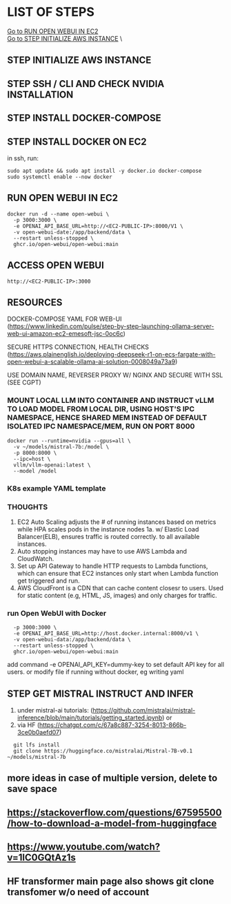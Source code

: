 # LIST OF STEPS
[Go to RUN OPEN WEBUI IN EC2](#run-open-webui-in-ec2) \
[Go to STEP INITIALIZE AWS INSTANCE](#STEP-INITIALIZE-AWS-INSTANCE) \



## STEP INITIALIZE AWS INSTANCE 

## STEP SSH / CLI AND CHECK NVIDIA INSTALLATION

## STEP INSTALL DOCKER-COMPOSE

## STEP INSTALL DOCKER ON EC2
in ssh, run:
```
sudo apt update && sudo apt install -y docker.io docker-compose
sudo systemctl enable --now docker
```

## RUN OPEN WEBUI IN EC2
```
docker run -d --name open-webui \
  -p 3000:3000 \
  -e OPENAI_API_BASE_URL=http://<EC2-PUBLIC-IP>:8000/V1 \
  -v open-webui-date:/app/backend/data \
  --restart unless-stopped \
  ghcr.io/open-webui/open-webui:main
```

## ACCESS OPEN WEBUI
```
http://<EC2-PUBLIC-IP>:3000
```

## RESOURCES
DOCKER-COMPOSE YAML FOR WEB-UI
(https://www.linkedin.com/pulse/step-by-step-launching-ollama-server-web-ui-amazon-ec2-emesoft-jsc-0oc6c)

SECURE HTTPS CONNECTION, HEALTH CHECKS
(https://aws.plainenglish.io/deploying-deepseek-r1-on-ecs-fargate-with-open-webui-a-scalable-ollama-ai-solution-0008049a73a9)

USE DOMAIN NAME, REVERSER PROXY W/ NGINX AND SECURE WITH SSL (SEE CGPT)

### MOUNT LOCAL LLM INTO CONTAINER AND INSTRUCT vLLM TO LOAD MODEL FROM LOCAL DIR, USING HOST'S IPC NAMESPACE, HENCE SHARED MEM INSTEAD OF DEFAULT ISOLATED IPC NAMESPACE/MEM, RUN ON PORT 8000
```
docker run --runtime=nvidia --gpus=all \
  -v ~/models/mistral-7b:/model \
  -p 8000:8000 \
  --ipc=host \
  vllm/vllm-openai:latest \
  --model /model
```
### K8s example YAML template

### THOUGHTS
1. EC2 Auto Scaling adjusts the # of running instances based on metrics while
   HPA scales pods in the instance nodes
   1a. w/ Elastic Load Balancer(ELB), ensures traffic is routed correctly.
       to all available instances.
3. Auto stopping instances may have to use AWS Lambda and CloudWatch.
4. Set up API Gateway to handle HTTP requests to Lambda functions, which can ensure
   that EC2 instances only start when Lambda function get triggered and run.
5. AWS CloudFront is a CDN that can cache content closesr to users.
   Used for static content (e.g, HTML, JS, images) and only charges for traffic.


### run Open WebUI with Docker
``` docker run -d --name open-webui \
  -p 3000:3000 \
  -e OPENAI_API_BASE_URL=http://host.docker.internal:8000/v1 \
  -v open-webui-data:/app/backend/data \
  --restart unless-stopped \
  ghcr.io/open-webui/open-webui:main
```
add command -e OPENAI_API_KEY=dummy-key to set default API key for all users.
or 
modify file if running without docker, eg writing yaml



## STEP GET MISTRAL INSTRUCT AND INFER

1. under mistral-ai tutorials: (https://github.com/mistralai/mistral-inference/blob/main/tutorials/getting_started.ipynb)
or
2. via HF
(https://chatgpt.com/c/67a8c887-3254-8013-866b-3ce0b0aefd07)
```
  git lfs install
  git clone https://huggingface.co/mistralai/Mistral-7B-v0.1 ~/models/mistral-7b
```
## more ideas in case of multiple version, delete to save space
## https://stackoverflow.com/questions/67595500/how-to-download-a-model-from-huggingface
## https://www.youtube.com/watch?v=1lC0GQtAz1s
## HF transformer main page also shows git clone transfomer w/o need of account



